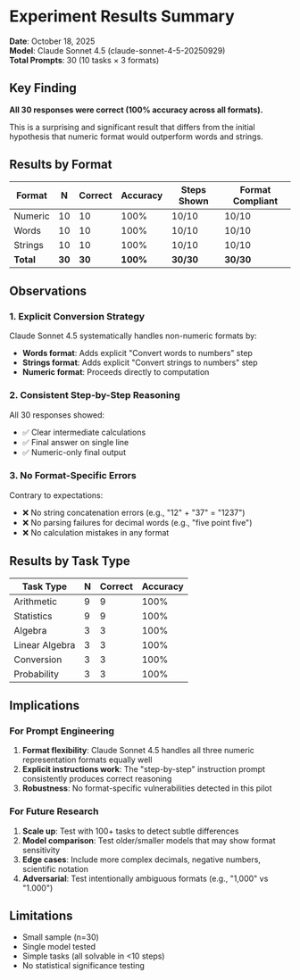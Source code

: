 # Experiment Results Summary

**Date**: October 18, 2025  
**Model**: Claude Sonnet 4.5 (claude-sonnet-4-5-20250929)  
**Total Prompts**: 30 (10 tasks × 3 formats)

## Key Finding

**All 30 responses were correct (100% accuracy across all formats).**

This is a surprising and significant result that differs from the initial hypothesis that numeric format would outperform words and strings.

## Results by Format

| Format | N | Correct | Accuracy | Steps Shown | Format Compliant |
|--------|---|---------|----------|-------------|------------------|
| Numeric | 10 | 10 | 100% | 10/10 | 10/10 |
| Words | 10 | 10 | 100% | 10/10 | 10/10 |
| Strings | 10 | 10 | 100% | 10/10 | 10/10 |
| **Total** | **30** | **30** | **100%** | **30/30** | **30/30** |

## Observations

### 1. Explicit Conversion Strategy
Claude Sonnet 4.5 systematically handles non-numeric formats by:
- **Words format**: Adds explicit "Convert words to numbers" step
- **Strings format**: Adds explicit "Convert strings to numbers" step
- **Numeric format**: Proceeds directly to computation

### 2. Consistent Step-by-Step Reasoning
All 30 responses showed:
- ✅ Clear intermediate calculations
- ✅ Final answer on single line
- ✅ Numeric-only final output

### 3. No Format-Specific Errors
Contrary to expectations:
- ❌ No string concatenation errors (e.g., "12" + "37" = "1237")
- ❌ No parsing failures for decimal words (e.g., "five point five")
- ❌ No calculation mistakes in any format

## Results by Task Type

| Task Type | N | Correct | Accuracy |
|-----------|---|---------|----------|
| Arithmetic | 9 | 9 | 100% |
| Statistics | 9 | 9 | 100% |
| Algebra | 3 | 3 | 100% |
| Linear Algebra | 3 | 3 | 100% |
| Conversion | 3 | 3 | 100% |
| Probability | 3 | 3 | 100% |

## Implications

### For Prompt Engineering
1. **Format flexibility**: Claude Sonnet 4.5 handles all three numeric representation formats equally well
2. **Explicit instructions work**: The "step-by-step" instruction prompt consistently produces correct reasoning
3. **Robustness**: No format-specific vulnerabilities detected in this pilot

### For Future Research
1. **Scale up**: Test with 100+ tasks to detect subtle differences
2. **Model comparison**: Test older/smaller models that may show format sensitivity
3. **Edge cases**: Include more complex decimals, negative numbers, scientific notation
4. **Adversarial**: Test intentionally ambiguous formats (e.g., "1,000" vs "1.000")

## Limitations
- Small sample (n=30)
- Single model tested
- Simple tasks (all solvable in <10 steps)
- No statistical significance testing
